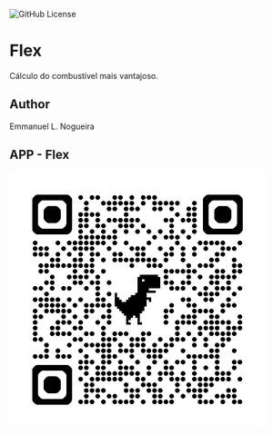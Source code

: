 ![GitHub License](https://img.shields.io/github/license/emmanuel-lacerd4/flex?style=for-the-badge)

# Flex
Cálculo do combustível mais vantajoso.

## Author
Emmanuel L. Nogueira

## APP - Flex
![qrcode](https://github.com/emmanuel-lacerd4/flex/blob/main/img/qrcode_flex.png)
